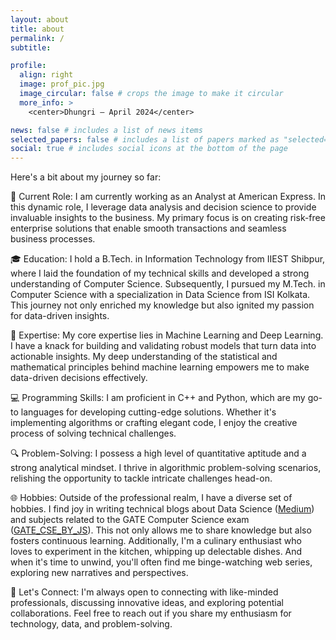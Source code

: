 ```yaml
---
layout: about
title: about
permalink: /
subtitle: 

profile:
  align: right
  image: prof_pic.jpg
  image_circular: false # crops the image to make it circular
  more_info: >
    <center>Dhungri — April 2024</center>

news: false # includes a list of news items
selected_papers: false # includes a list of papers marked as "selected={true}"
social: true # includes social icons at the bottom of the page
---
```



Here's a bit about my journey so far:

💼 Current Role: I am currently working as an Analyst at American Express. In this dynamic role, I leverage data analysis and decision science to provide invaluable insights to the business. My primary focus is on creating risk-free enterprise solutions that enable smooth transactions and seamless business processes.

🎓 Education: I hold a B.Tech. in Information Technology from IIEST Shibpur, where I laid the foundation of my technical skills and developed a strong understanding of Computer Science. Subsequently, I pursued my M.Tech. in Computer Science with a specialization in Data Science from ISI Kolkata. This journey not only enriched my knowledge but also ignited my passion for data-driven insights.

🧠 Expertise: My core expertise lies in Machine Learning and Deep Learning. I have a knack for building and validating robust models that turn data into actionable insights. My deep understanding of the statistical and mathematical principles behind machine learning empowers me to make data-driven decisions effectively.

💻 Programming Skills: I am proficient in C++ and Python, which are my go-to languages for developing cutting-edge solutions. Whether it's implementing algorithms or crafting elegant code, I enjoy the creative process of solving technical challenges.

🔍 Problem-Solving: I possess a high level of quantitative aptitude and a strong analytical mindset. I thrive in algorithmic problem-solving scenarios, relishing the opportunity to tackle intricate challenges head-on.

🌐 Hobbies: Outside of the professional realm, I have a diverse set of hobbies. I find joy in writing technical blogs about Data Science ([Medium](https://medium.com/@joyoshish)) and subjects related to the GATE Computer Science exam ([GATE_CSE_BY_JS](https://gatecsebyjs.github.io/)). This not only allows me to share knowledge but also fosters continuous learning. Additionally, I'm a culinary enthusiast who loves to experiment in the kitchen, whipping up delectable dishes. And when it's time to unwind, you'll often find me binge-watching web series, exploring new narratives and perspectives.

🤝 Let's Connect: I'm always open to connecting with like-minded professionals, discussing innovative ideas, and exploring potential collaborations. Feel free to reach out if you share my enthusiasm for technology, data, and problem-solving.